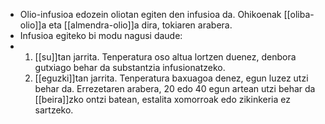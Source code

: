 - Olio-infusioa edozein oliotan egiten den infusioa da. Ohikoenak [[oliba-olio]]a eta [[almendra-olio]]a dira, tokiaren arabera.
- Infusioa egiteko bi modu nagusi daude:
- 1. [[su]]tan jarrita. Tenperatura oso altua lortzen duenez, denbora gutxiago behar da substantzia infusionatzeko.
  2. [[eguzki]]tan jarrita. Tenperatura baxuagoa denez, egun luzez utzi behar da. Errezetaren arabera, 20 edo 40 egun artean utzi behar da [[beira]]zko ontzi batean, estalita xomorroak edo zikinkeria ez sartzeko.